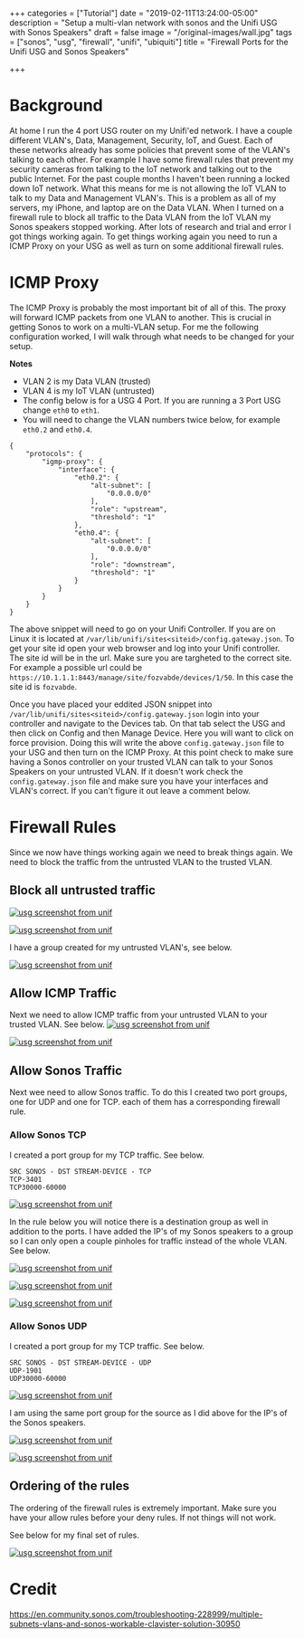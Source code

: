 +++
categories = ["Tutorial"]
date = "2019-02-11T13:24:00-05:00"
description = "Setup a multi-vlan network with sonos and the Unifi USG with Sonos Speakers"
draft = false
image = "/original-images/wall.jpg"
tags = ["sonos", "usg", "firewall", "unifi", "ubiquiti"]
title = "Firewall Ports for the Unifi USG and Sonos Speakers"

+++

# Background
At home I run the 4 port USG router on my Unifi'ed network.  I have a couple different VLAN's, Data, Management, Security, IoT, and Guest.
Each of these networks already has some policies that prevent some of the VLAN's talking to each other.  For example I have some firewall rules that prevent my security cameras from talking to the IoT network and talking out to the public Internet.  For the past couple months I haven't been running a locked down IoT network.  What this means for me is not allowing the IoT VLAN to talk to my Data and Management VLAN's.  This is a problem as all of my servers, my iPhone, and laptop are on the Data VLAN.  When I turned on a firewall rule to block all traffic to the Data VLAN from the IoT VLAN my Sonos speakers stopped working.  After lots of research and trial and error I got things working again.  To get things working again you need to run a ICMP Proxy on your USG as well as turn on some additional firewall rules.

# ICMP Proxy
The ICMP Proxy is probably the most important bit of all of this.  The proxy will forward ICMP packets from one VLAN to another.  This is crucial in getting Sonos to work on a multi-VLAN setup.  For me the following configuration worked, I will walk through what needs to be changed for your setup.

**Notes**
- VLAN 2 is my Data VLAN (trusted)
- VLAN 4 is my IoT VLAN (untrusted)
- The config below is for a USG 4 Port.  If you are running a 3 Port USG change `eth0` to `eth1`.
- You will need to change the VLAN numbers twice below, for example `eth0.2` and `eth0.4`.
```
{
    "protocols": {
        "igmp-proxy": {
            "interface": {
                "eth0.2": {
                    "alt-subnet": [
                        "0.0.0.0/0"
                    ],
                    "role": "upstream",
                    "threshold": "1"
                },
                "eth0.4": {
                    "alt-subnet": [
                        "0.0.0.0/0"
                    ],
                    "role": "downstream",
                    "threshold": "1"
                }
            }
        }
    }
}
```

The above snippet will need to go on your Unifi Controller.  If you are on Linux it is located at `/var/lib/unifi/sites<siteid>/config.gateway.json`.  To get your site id open your web browser and log into your Unifi controller.  The site id will be in the url.  Make sure you are targheted to the correct site.  For example a possible url could be `https://10.1.1.1:8443/manage/site/fozvabde/devices/1/50`.  In this case the site id is `fozvabde`.

Once you have placed your eddited JSON snippet into `/var/lib/unifi/sites<siteid>/config.gateway.json` login into your controller and navigate to the Devices tab.  On that tab select the USG and then click on Config and then Manage Device.  Here you will want to click on force provision.  Doing this will write the above `config.gateway.json` file to your USG and then turn on the ICMP Proxy.  At this point check to make sure having a Sonos controller on your trusted VLAN can talk to your Sonos Speakers on your untrusted VLAN.  If it doesn't work check the `config.gateway.json` file and make sure you have your interfaces and VLAN's correct.  If you can't figure it out leave a comment below.

# Firewall Rules
Since we now have things working again we need to break things again.  We need to block the traffic from the untrusted VLAN to the trusted VLAN.

## Block all untrusted traffic

[![usg screenshot from unif](/images/usg-sonos-1-medium.jpg)](/images/usg-sonos-1-medium.jpg)

[![usg screenshot from unif](/images/usg-sonos-2-medium.jpg)](/images/usg-sonos-2-medium.jpg)

I have a group created for my untrusted VLAN's, see below.

[![usg screenshot from unif](/images/usg-sonos-3-medium.jpg)](/images/usg-sonos-3-medium.jpg)


## Allow ICMP Traffic
Next we need to allow ICMP traffic from your untrusted VLAN to your trusted VLAN.  See below.
[![usg screenshot from unif](/images/usg-sonos-4-medium.jpg)](/images/usg-sonos-4-medium.jpg)

[![usg screenshot from unif](/images/usg-sonos-5-medium.jpg)](/images/usg-sonos-5-medium.jpg)

## Allow Sonos Traffic
Next wee need to allow Sonos traffic.  To do this I created two port groups, one for UDP and one for TCP.  each of them has a corresponding firewall rule.

### Allow Sonos TCP
I created a port group for my TCP traffic.  See below.
```
SRC SONOS - DST STREAM-DEVICE - TCP
TCP-3401
TCP30000-60000
```

[![usg screenshot from unif](/images/usg-sonos-6-medium.jpg)](/images/usg-sonos-6-medium.jpg)

In the rule below you will notice there is a destination group as well in addition to the ports.  I have added the IP's of my Sonos speakers to a group so I can only open a couple pinholes for traffic instead of the whole VLAN.  See below.

[![usg screenshot from unif](/images/usg-sonos-8-medium.jpg)](/images/usg-sonos-8-medium.jpg)

[![usg screenshot from unif](/images/usg-sonos-9-medium.jpg)](/images/usg-sonos-9-medium.jpg)

[![usg screenshot from unif](/images/usg-sonos-10-medium.jpg)](/images/usg-sonos-10-medium.jpg)


### Allow Sonos UDP
I created a port group for my TCP traffic.  See below.
```
SRC SONOS - DST STREAM-DEVICE - UDP
UDP-1901
UDP30000-60000
```

[![usg screenshot from unif](/images/usg-sonos-7-medium.jpg)](/images/usg-sonos-17medium.jpg)

I am using the same port group for the source as I did above for the IP's of the Sonos speakers.

[![usg screenshot from unif](/images/usg-sonos-11-medium.jpg)](/images/usg-sonos-11-medium.jpg)

[![usg screenshot from unif](/images/usg-sonos-12-medium.jpg)](/images/usg-sonos-12-medium.jpg)


## Ordering of the rules
The ordering of the firewall rules is extremely important.  Make sure you have your allow rules before your deny rules.  If not things will not work.

See below for my final set of rules.

[![usg screenshot from unif](/images/usg-sonos-13-medium.jpg)](/images/usg-sonos-13-medium.jpg)

# Credit
https://en.community.sonos.com/troubleshooting-228999/multiple-subnets-vlans-and-sonos-workable-clavister-solution-30950


